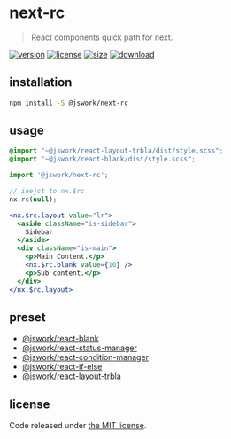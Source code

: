 # next-rc
> React components quick path for next.

[![version][version-image]][version-url]
[![license][license-image]][license-url]
[![size][size-image]][size-url]
[![download][download-image]][download-url]

## installation
```bash
npm install -S @jswork/next-rc
```

## usage

```scss
@import "~@jswork/react-layout-trbla/dist/style.scss";
@import "~@jswork/react-blank/dist/style.scss";
```

```js
import '@jswork/next-rc';

// inejct to nx.$rc
nx.rc(null);
```

```jsx
<nx.$rc.layout value="lr">
  <aside className="is-sidebar">
    Sidebar
  </aside>
  <div className="is-main">
    <p>Main Content.</p>
    <nx.$rc.blank value={10} />
    <p>Sub content.</p>
  </div>
</nx.$rc.layout>
```

## preset
- [@jswork/react-blank](https://github.com/afeiship/react-blank) 
- [@jswork/react-status-manager](https://github.com/afeiship/react-status-manager)
- [@jswork/react-condition-manager](https://github.com/afeiship/react-condition-manager)
- [@jswork/react-if-else](https://github.com/afeiship/react-if-else)
- [@jswork/react-layout-trbla](https://github.com/afeiship/react-layout-trbla)

## license
Code released under [the MIT license](https://github.com/afeiship/next-rc/blob/master/LICENSE.txt).

[version-image]: https://img.shields.io/npm/v/@jswork/next-rc
[version-url]: https://npmjs.org/package/@jswork/next-rc

[license-image]: https://img.shields.io/npm/l/@jswork/next-rc
[license-url]: https://github.com/afeiship/next-rc/blob/master/LICENSE.txt

[size-image]: https://img.shields.io/bundlephobia/minzip/@jswork/next-rc
[size-url]: https://github.com/afeiship/next-rc/blob/master/dist/next-rc.min.js

[download-image]: https://img.shields.io/npm/dm/@jswork/next-rc
[download-url]: https://www.npmjs.com/package/@jswork/next-rc
